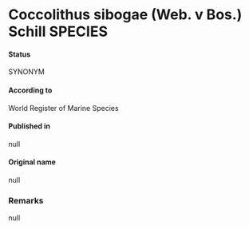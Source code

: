 Coccolithus sibogae (Web. v Bos.) Schill SPECIES
=======

#### Status
SYNONYM

#### According to
World Register of Marine Species

#### Published in
null

#### Original name
null

### Remarks
null